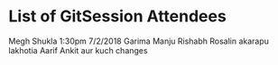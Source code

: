 # List of GitSession Attendees
Megh Shukla 1:30pm 7/2/2018
Garima
Manju
Rishabh
Rosalin
akarapu 
lakhotia
Aarif
Ankit
aur kuch changes

